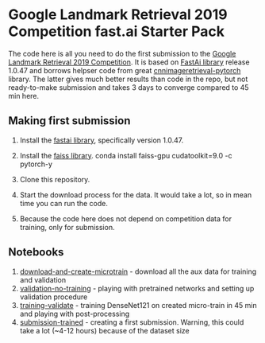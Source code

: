 # Google Landmark Retrieval 2019 Competition fast.ai Starter Pack

The code here is all you need to do the first submission to the [Google Landmark Retrieval 2019 Competition](https://www.kaggle.com/c/landmark-retrieval-2019). It is based on [FastAi library](https://github.com/fastai/fastai) release 1.0.47 and borrows helpser code from great [cnnimageretrieval-pytorch](https://github.com/filipradenovic/cnnimageretrieval-pytorch) library. The latter gives much better results than code in the repo, but not ready-to-make submission and takes 3 days to converge compared to 45 min here. 


## Making first submission
1. Install the [fastai library](https://github.com/fastai/fastai), specifically version 1.0.47. 

2. Install the [faiss library](https://github.com/facebookresearch/faiss). 
conda install faiss-gpu cudatoolkit=9.0 -c pytorch-y

3. Clone this repository. 

4. Start the download process for the data. It would take a lot, so in mean time you can run the code.

5. Because the code here does not depend on competition data for training, only for submission. 

## Notebooks

1. [download-and-create-microtrain](https://github.com/ducha-aiki/google-retrieval-challenge-2019-fastai-starter/blob/master/download-and-create-microtrain.ipynb) - download all the aux data for training and validation
2. [validation-no-training](https://github.com/ducha-aiki/google-retrieval-challenge-2019-fastai-starter/blob/master/validation-no-training.ipynb) - playing with pretrained networks and setting up validation procedure
3. [training-validate](https://github.com/ducha-aiki/google-retrieval-challenge-2019-fastai-starter/blob/master/training-validate.ipynb) - training DenseNet121 on created micro-train in 45 min and playing with post-processing
4. [submission-trained](https://github.com/ducha-aiki/google-retrieval-challenge-2019-fastai-starter/blob/master/submission-trained.ipynb) - creating a first submission. Warning, this could take a lot (~4-12 hours) because of the dataset size
